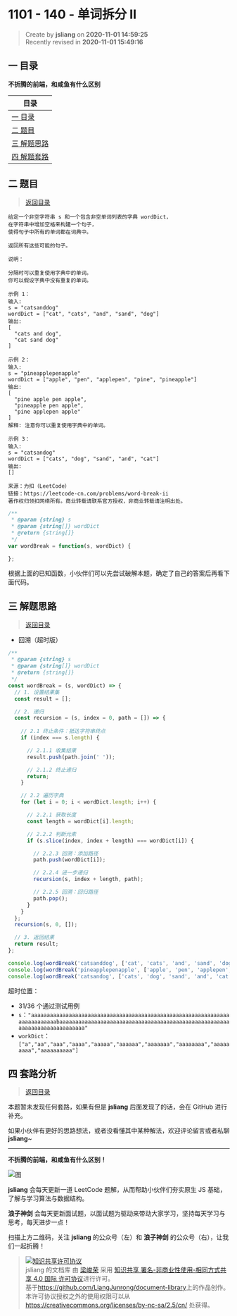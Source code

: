 1101 - 140 - 单词拆分 II
===

> Create by **jsliang** on **2020-11-01 14:59:25**  
> Recently revised in **2020-11-01 15:49:16**

<!-- 目录开始 -->
## <a name="chapter-one" id="chapter-one"></a>一 目录

**不折腾的前端，和咸鱼有什么区别**

| 目录 |
| --- |
| [一 目录](#chapter-one) |
| <a name="catalog-chapter-two" id="catalog-chapter-two"></a>[二 题目](#chapter-two) |
| <a name="catalog-chapter-three" id="catalog-chapter-three"></a>[三 解题思路](#chapter-three) |
| <a name="catalog-chapter-four" id="catalog-chapter-four"></a>[四 解题套路](#chapter-four) |
<!-- 目录结束 -->

## <a name="chapter-two" id="chapter-two"></a>二 题目

> [返回目录](#chapter-one)

```
给定一个非空字符串 s 和一个包含非空单词列表的字典 wordDict，
在字符串中增加空格来构建一个句子，
使得句子中所有的单词都在词典中。

返回所有这些可能的句子。

说明：

分隔时可以重复使用字典中的单词。
你可以假设字典中没有重复的单词。

示例 1：
输入:
s = "catsanddog"
wordDict = ["cat", "cats", "and", "sand", "dog"]
输出:
[
  "cats and dog",
  "cat sand dog"
]

示例 2：
输入:
s = "pineapplepenapple"
wordDict = ["apple", "pen", "applepen", "pine", "pineapple"]
输出:
[
  "pine apple pen apple",
  "pineapple pen apple",
  "pine applepen apple"
]
解释: 注意你可以重复使用字典中的单词。

示例 3：
输入:
s = "catsandog"
wordDict = ["cats", "dog", "sand", "and", "cat"]
输出:
[]

来源：力扣（LeetCode）
链接：https://leetcode-cn.com/problems/word-break-ii
著作权归领扣网络所有。商业转载请联系官方授权，非商业转载请注明出处。
```

```js
/**
 * @param {string} s
 * @param {string[]} wordDict
 * @return {string[]}
 */
var wordBreak = function(s, wordDict) {

};
```

根据上面的已知函数，小伙伴们可以先尝试破解本题，确定了自己的答案后再看下面代码。

## <a name="chapter-three" id="chapter-three"></a>三 解题思路

> [返回目录](#chapter-one)

* 回溯（超时版）

```js
/**
 * @param {string} s
 * @param {string[]} wordDict
 * @return {string[]}
 */
const wordBreak = (s, wordDict) => {
  // 1. 设置结果集
  const result = [];

  // 2. 递归
  const recursion = (s, index = 0, path = []) => {
    
    // 2.1 终止条件：抵达字符串终点
    if (index === s.length) {

      // 2.1.1 收集结果
      result.push(path.join(' '));

      // 2.1.2 终止递归
      return;
    }

    // 2.2 遍历字典
    for (let i = 0; i < wordDict.length; i++) {

      // 2.2.1 获取长度
      const length = wordDict[i].length;

      // 2.2.2 判断元素
      if (s.slice(index, index + length) === wordDict[i]) {

        // 2.2.3 回溯：添加路径
        path.push(wordDict[i]);

        // 2.2.4 进一步递归
        recursion(s, index + length, path);

        // 2.2.5 回溯：回归路径
        path.pop();
      }
    }
  };
  recursion(s, 0, []);

  // 3. 返回结果
  return result;
};

console.log(wordBreak('catsanddog', ['cat', 'cats', 'and', 'sand', 'dog']));
console.log(wordBreak('pineapplepenapple', ['apple', 'pen', 'applepen', 'pine', 'pineapple']));
console.log(wordBreak('catsandog', ['cats', 'dog', 'sand', 'and', 'cat']));
```

超时位置：

* 31/36 个通过测试用例
* `s`：`"aaaaaaaaaaaaaaaaaaaaaaaaaaaaaaaaaaaaaaaaaaaaaaaaaaaaaaaaaaaaaaaaaaaaaaaaaaabaaaaaaaaaaaaaaaaaaaaaaaaaaaaaaaaaaaaaaaaaaaaaaaaaaaaaaaaaaaaaaaaaaaaaaaaaaa"`
* `workDict`：`["a","aa","aaa","aaaa","aaaaa","aaaaaa","aaaaaaa","aaaaaaaa","aaaaaaaaa","aaaaaaaaaa"]`

## <a name="chapter-four" id="chapter-four"></a>四 套路分析

> [返回目录](#chapter-one)

本题暂未发现任何套路，如果有但是 **jsliang** 后面发现了的话，会在 GitHub 进行补充。

如果小伙伴有更好的思路想法，或者没看懂其中某种解法，欢迎评论留言或者私聊 **jsliang**~

---

**不折腾的前端，和咸鱼有什么区别！**

![图](https://github.com/LiangJunrong/document-library/blob/master/public-repertory/img/z-index-small.png?raw=true)

**jsliang** 会每天更新一道 LeetCode 题解，从而帮助小伙伴们夯实原生 JS 基础，了解与学习算法与数据结构。

**浪子神剑** 会每天更新面试题，以面试题为驱动来带动大家学习，坚持每天学习与思考，每天进步一点！

扫描上方二维码，关注 **jsliang** 的公众号（左）和 **浪子神剑** 的公众号（右），让我们一起折腾！

> <a rel="license" href="http://creativecommons.org/licenses/by-nc-sa/4.0/"><img alt="知识共享许可协议" style="border-width:0" src="https://i.creativecommons.org/l/by-nc-sa/4.0/88x31.png" /></a><br /><span xmlns:dct="http://purl.org/dc/terms/" property="dct:title">jsliang 的文档库</span> 由 <a xmlns:cc="http://creativecommons.org/ns#" href="https://github.com/LiangJunrong/document-library" property="cc:attributionName" rel="cc:attributionURL">梁峻荣</a> 采用 <a rel="license" href="http://creativecommons.org/licenses/by-nc-sa/4.0/">知识共享 署名-非商业性使用-相同方式共享 4.0 国际 许可协议</a>进行许可。<br />基于<a xmlns:dct="http://purl.org/dc/terms/" href="https://github.com/LiangJunrong/document-library" rel="dct:source">https://github.com/LiangJunrong/document-library</a>上的作品创作。<br />本许可协议授权之外的使用权限可以从 <a xmlns:cc="http://creativecommons.org/ns#" href="https://creativecommons.org/licenses/by-nc-sa/2.5/cn/" rel="cc:morePermissions">https://creativecommons.org/licenses/by-nc-sa/2.5/cn/</a> 处获得。